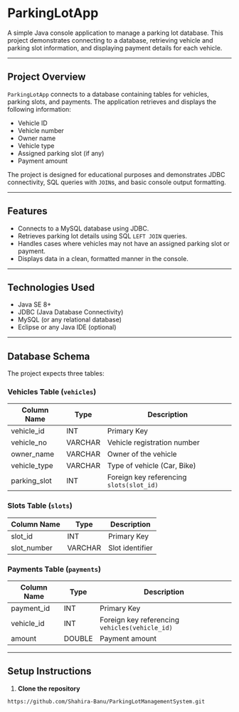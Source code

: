 # ParkingLotApp

A simple Java console application to manage a parking lot database. This project demonstrates connecting to a database, retrieving vehicle and parking slot information, and displaying payment details for each vehicle.

---


## Project Overview
`ParkingLotApp` connects to a database containing tables for vehicles, parking slots, and payments. The application retrieves and displays the following information:

- Vehicle ID
- Vehicle number
- Owner name
- Vehicle type
- Assigned parking slot (if any)
- Payment amount

The project is designed for educational purposes and demonstrates JDBC connectivity, SQL queries with `JOIN`s, and basic console output formatting.

---

## Features
- Connects to a MySQL database using JDBC.
- Retrieves parking lot details using SQL `LEFT JOIN` queries.
- Handles cases where vehicles may not have an assigned parking slot or payment.
- Displays data in a clean, formatted manner in the console.

---

## Technologies Used
- Java SE 8+
- JDBC (Java Database Connectivity)
- MySQL (or any relational database)
- Eclipse or any Java IDE (optional)

---

## Database Schema
The project expects three tables:

### Vehicles Table (`vehicles`)
| Column Name     | Type         | Description                |
|-----------------|-------------|----------------------------|
| vehicle_id      | INT         | Primary Key                |
| vehicle_no      | VARCHAR     | Vehicle registration number|
| owner_name      | VARCHAR     | Owner of the vehicle       |
| vehicle_type    | VARCHAR     | Type of vehicle (Car, Bike)|
| parking_slot    | INT         | Foreign key referencing `slots(slot_id)` |

### Slots Table (`slots`)
| Column Name | Type | Description           |
|-------------|------|----------------------|
| slot_id     | INT  | Primary Key          |
| slot_number | VARCHAR | Slot identifier    |

### Payments Table (`payments`)
| Column Name | Type | Description           |
|-------------|------|----------------------|
| payment_id  | INT  | Primary Key          |
| vehicle_id  | INT  | Foreign key referencing `vehicles(vehicle_id)` |
| amount      | DOUBLE | Payment amount       |

---

## Setup Instructions

1. **Clone the repository**
```bash
https://github.com/Shahira-Banu/ParkingLotManagementSystem.git

